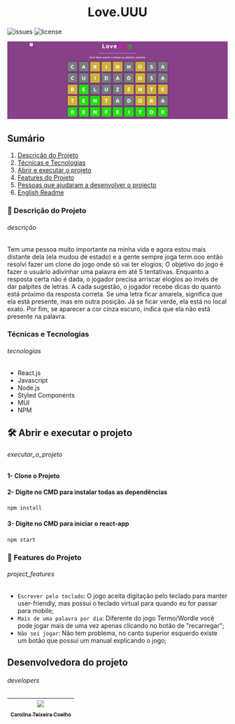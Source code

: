 

<h1 align="center">Love.UUU</h1>

![issues](https://img.shields.io/github/issues/caroolt/love.uuu?color=red) ![license](https://img.shields.io/github/license/caroolt/love.uuu)

![Duas pessoas fazendo o símbolos de coração com as mãos](./img/readme.png)

## Sumário
  1. [Descrição do Projeto](#descrição)
  2. [Técnicas e Tecnologias](#tecnologias)
  3. [Abrir e executar o projeto](#executar_o_projeto)
  4. [Features do Projeto](#project_features)
  4. [Pessoas que ajudaram a desenvolver o projecto](#developers)
  5. [English Readme](./READMEEnglish.md)

### :tada: Descrição do Projeto 
###### descrição
Tem uma pessoa muito importante na minha vida e agora estou mais distante dela (ela mudou de estado) e a gente sempre joga term.ooo então resolvi fazer um clone do jogo onde só vai ter elogios; O objetivo do jogo é fazer o usuário adivinhar uma palavra em até 5 tentativas. Enquanto a resposta certa não é dada, o jogador precisa arriscar elogios ao invés de dar palpites de letras. A cada sugestão, o jogador recebe dicas do quanto está próximo da resposta correta. Se uma letra ficar amarela, significa que ela está presente, mas em outra posição. Já se ficar verde, ela está no local exato. Por fim, se aparecer a cor cinza escuro, indica que ela não está presente na palavra.
### Técnicas e Tecnologias
###### tecnologias
- React.js
- Javascript 
- Node.js
- Styled Components
- MUI 
- NPM
## 🛠️ Abrir e executar o projeto
###### executar_o_projeto
#### 1- Clone o Projeto
#### 2- Digite no CMD para instalar todas as dependências
  `npm install`
#### 3- Digite no CMD para iniciar o react-app
  ` npm start `
### :hammer: Features do Projeto
###### project_features
- `Escrever pelo teclado`: O jogo aceita digitação pelo teclado para manter user-friendly, mas possui o teclado virtual para quando eu for passar para mobile;
- `Mais de uma palavra por dia`: Diferente do jogo Termo/Wordle você pode jogar mais de uma vez apenas clicando no botão de "recarregar";
- `Não sei jogar`: Não tem problema, no canto superior esquerdo existe um botão que possui um manual explicando o jogo;
## Desenvolvedora do projeto
###### developers
| [<img src="https://avatars.githubusercontent.com/u/82682093?s=400&u=0a46c06b6a1ae04f7acf2f2162187b1a7e4d5d53&v=4" width=115><br><sub>Carolina Teixeira Coelho</sub>](https://github.com/caroolt) | 
| :---: |


